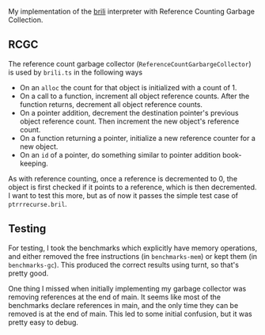 My implementation of the [brili](https://github.com/sampsyo/bril/tree/main/bril-ts) interpreter with Reference Counting Garbage Collection.

## RCGC
The reference count garbage collector (`ReferenceCountGarbargeCollector`) is used by `brili.ts` in the following ways
* On an `alloc` the count for that object is initialized with a count of 1.
* On a call to a function, increment all object reference counts. After the function returns, decrement all object reference counts.
* On a pointer addition, decrement the destination pointer's previous object reference count. Then increment the new object's reference count.
* On a function returning a pointer, initialize a new reference counter for a new object.
* On an `id` of a pointer, do something similar to pointer addition book-keeping.

As with reference counting, once a reference is decremented to 0, the object is first checked if it points to a reference, which is then decremented. I want to test this more, but as of now it passes the simple test case of `ptrrrecurse.bril`.

## Testing
For testing, I took the benchmarks which explicitly have memory operations, and either removed the free instructions (in `benchmarks-mem`) or kept them (in `benchmarks-gc`). This produced the correct results using turnt, so that's pretty good.

One thing I missed when initially implementing my garbage collector was removing references at the end of main. It seems like most of the benchmarks declare references in main, and the only time they can be removed is at the end of main. This led to some initial confusion, but it was pretty easy to debug.